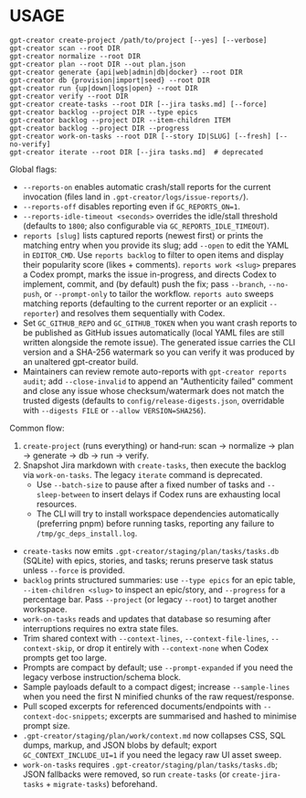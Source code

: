 # USAGE

```
gpt-creator create-project /path/to/project [--yes] [--verbose]
gpt-creator scan --root DIR
gpt-creator normalize --root DIR
gpt-creator plan --root DIR --out plan.json
gpt-creator generate {api|web|admin|db|docker} --root DIR
gpt-creator db {provision|import|seed} --root DIR
gpt-creator run {up|down|logs|open} --root DIR
gpt-creator verify --root DIR
gpt-creator create-tasks --root DIR [--jira tasks.md] [--force]
gpt-creator backlog --project DIR --type epics
gpt-creator backlog --project DIR --item-children ITEM
gpt-creator backlog --project DIR --progress
gpt-creator work-on-tasks --root DIR [--story ID|SLUG] [--fresh] [--no-verify]
gpt-creator iterate --root DIR [--jira tasks.md]  # deprecated
```

Global flags:
- `--reports-on` enables automatic crash/stall reports for the current invocation (files land in `.gpt-creator/logs/issue-reports/`).
- `--reports-off` disables reporting even if `GC_REPORTS_ON=1`.
- `--reports-idle-timeout <seconds>` overrides the idle/stall threshold (defaults to `1800`; also configurable via `GC_REPORTS_IDLE_TIMEOUT`).
- `reports [slug]` lists captured reports (newest first) or prints the matching entry when you provide its slug; add `--open` to edit the YAML in `EDITOR_CMD`. Use `reports backlog` to filter to open items and display their popularity score (likes + comments). `reports work <slug>` prepares a Codex prompt, marks the issue in-progress, and directs Codex to implement, commit, and (by default) push the fix; pass `--branch`, `--no-push`, or `--prompt-only` to tailor the workflow. `reports auto` sweeps matching reports (defaulting to the current reporter or an explicit `--reporter`) and resolves them sequentially with Codex.
- Set `GC_GITHUB_REPO` and `GC_GITHUB_TOKEN` when you want crash reports to be published as GitHub issues automatically (local YAML files are still written alongside the remote issue). The generated issue carries the CLI version and a SHA-256 watermark so you can verify it was produced by an unaltered gpt-creator build.
- Maintainers can review remote auto-reports with `gpt-creator reports audit`; add `--close-invalid` to append an "Authenticity failed" comment and close any issue whose checksum/watermark does not match the trusted digests (defaults to `config/release-digests.json`, overridable with `--digests FILE` or `--allow VERSION=SHA256`).

Common flow:
1) `create-project` (runs everything) or hand‑run: scan → normalize → plan → generate → db → run → verify.
2) Snapshot Jira markdown with `create-tasks`, then execute the backlog via `work-on-tasks`. The legacy `iterate` command is deprecated.
   - Use `--batch-size` to pause after a fixed number of tasks and `--sleep-between` to insert delays if Codex runs are exhausting local resources.
   - The CLI will try to install workspace dependencies automatically (preferring pnpm) before running tasks, reporting any failure to `/tmp/gc_deps_install.log`.
  - `create-tasks` now emits `.gpt-creator/staging/plan/tasks/tasks.db` (SQLite) with epics, stories, and tasks; reruns preserve task status unless `--force` is provided.
  - `backlog` prints structured summaries: use `--type epics` for an epic table, `--item-children <slug>` to inspect an epic/story, and `--progress` for a percentage bar. Pass `--project` (or legacy `--root`) to target another workspace.
  - `work-on-tasks` reads and updates that database so resuming after interruptions requires no extra state files.
   - Trim shared context with `--context-lines`, `--context-file-lines`, `--context-skip`, or drop it entirely with `--context-none` when Codex prompts get too large.
  - Prompts are compact by default; use `--prompt-expanded` if you need the legacy verbose instruction/schema block.
  - Sample payloads default to a compact digest; increase `--sample-lines` when you need the first N minified chunks of the raw request/response.
  - Pull scoped excerpts for referenced documents/endpoints with `--context-doc-snippets`; excerpts are summarised and hashed to minimise prompt size.
  - `.gpt-creator/staging/plan/work/context.md` now collapses CSS, SQL dumps, markup, and JSON blobs by default; export `GC_CONTEXT_INCLUDE_UI=1` if you need the legacy raw UI asset sweep.
  - `work-on-tasks` requires `.gpt-creator/staging/plan/tasks/tasks.db`; JSON fallbacks were removed, so run `create-tasks` (or `create-jira-tasks` + `migrate-tasks`) beforehand.
